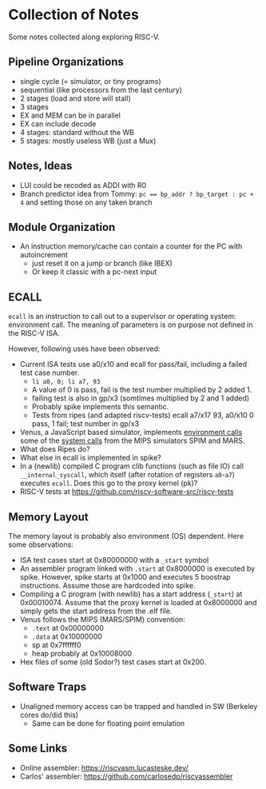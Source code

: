 # Collection of Notes

Some notes collected along exploring RISC-V.

## Pipeline Organizations

 * single cycle (= simulator, or tiny programs)
 * sequential (like processors from the last century)
 * 2 stages (load and store will stall)
 * 3 stages
 * EX and MEM can be in parallel
 * EX can include decode
 * 4 stages: standard without the WB
 * 5 stages: mostly useless WB (just a Mux)

## Notes, Ideas

 * LUI could be recoded as ADDI with R0
 * Branch predictor idea from Tommy: ```pc == bp_addr ? bp_target : pc + 4``` and setting those on any taken branch

## Module Organization

 * An instruction memory/cache can contain a counter for the PC with autoincrement
   - just reset it on a jump or branch (like IBEX)
   - Or keep it classic with a pc-next input

## ECALL

`ecall` is an instruction to call out to a supervisor or operating system:
environment call.
The meaning of parameters is on purpose not defined in the RISC-V ISA.

However, following uses have been observed:

* Current ISA tests use a0/x10 and ecall for pass/fail, including a failed test case number.
  - `li a0, 0; li a7, 93`
  - A value of 0 is pass, fail is the test number multiplied by 2 added 1.
  - failing test is also in gp/x3 (somtimes multiplied by 2 and 1 added)
  - Probably spike implements this semantic.
  - Tests from ripes (and adapted riscv-tests) ecall a7/x17 93, a0/x10 0 pass, 1 fail; test number in gp/x3
 * Venus, a JavaScript based simulator, implements
   [environment calls](https://github.com/kvakil/venus/wiki/Environmental-Calls)
   some of the [system calls](https://www.doc.ic.ac.uk/lab/secondyear/spim/node8.html)
   from the MIPS simulators SPIM and MARS.
 * What does Ripes do?
 * What else in ecall is implemented in spike?
 * In a (newlib) compiled C program clib functions (such as file IO) call
   `__internal_syscall`, which itself (after rotation of registers `a0`-`a7`)
   executes `ecall`. Does this go to the proxy kernel (pk)?
 * RISC-V tests at https://github.com/riscv-software-src/riscv-tests

## Memory Layout

The memory layout is probably also environment (OS) dependent.
Here some observations:

 * ISA test cases start at 0x80000000 with a `_start` symbol
 * An assembler program linked with `.start` at 0x8000000 is executed by spike.
   However, spike starts at 0x1000 and executes 5 boostrap instructions.
   Assume those are hardcoded into spike.
 * Compiling a C program (with newlib) has a start address (`_start`) at 0x00010074.
   Assume that the proxy kernel is loaded at 0x8000000 and simply gets the start
  address from the .elf file.
 * Venus follows the MIPS (MARS/SPIM) convention:
   * `.text` at 0x00000000
   * `.data` at 0x10000000
   * sp at 0x7ffffff0
   * heap probably at 0x10008000
 * Hex files of some (old Sodor?) test cases start at 0x200.

## Software Traps

 * Unaligned memory access can be trapped and handled in SW (Berkeley cores do/did this)
   * Same can be done for floating point emulation


## Some Links

 * Online assembler: <https://riscvasm.lucasteske.dev/>
 * Carlos' assembler: https://github.com/carlosedp/riscvassembler


   